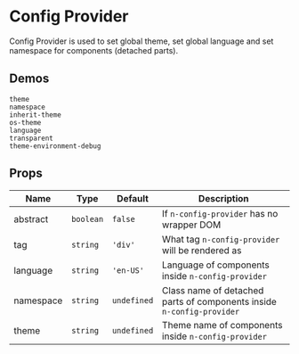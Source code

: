 # Config Provider

Config Provider is used to set global theme, set global language and set namespace for components (detached parts).

## Demos

```demo
theme
namespace
inherit-theme
os-theme
language
transparent
theme-environment-debug
```

## Props

| Name | Type | Default | Description |
| --- | --- | --- | --- |
| abstract | `boolean` | `false` | If `n-config-provider` has no wrapper DOM |
| tag | `string` | `'div'` | What tag `n-config-provider` will be rendered as |
| language | `string` | `'en-US'` | Language of components inside `n-config-provider` |
| namespace | `string` | `undefined` | Class name of detached parts of components inside `n-config-provider` |
| theme | `string` | `undefined` | Theme name of components inside `n-config-provider` |
